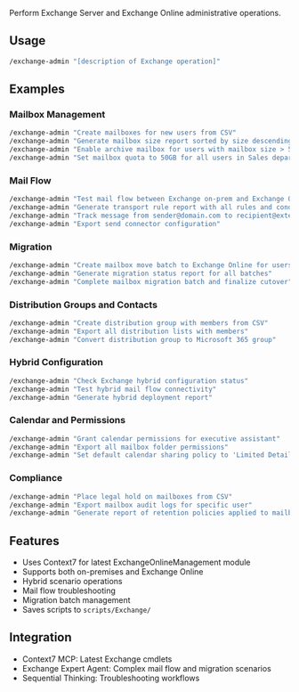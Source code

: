 Perform Exchange Server and Exchange Online administrative operations.

## Usage

```bash
/exchange-admin "[description of Exchange operation]"
```

## Examples

### Mailbox Management
```bash
/exchange-admin "Create mailboxes for new users from CSV"
/exchange-admin "Generate mailbox size report sorted by size descending"
/exchange-admin "Enable archive mailbox for users with mailbox size > 50GB"
/exchange-admin "Set mailbox quota to 50GB for all users in Sales department"
```

### Mail Flow
```bash
/exchange-admin "Test mail flow between Exchange on-prem and Exchange Online"
/exchange-admin "Generate transport rule report with all rules and conditions"
/exchange-admin "Track message from sender@domain.com to recipient@external.com"
/exchange-admin "Export send connector configuration"
```

### Migration
```bash
/exchange-admin "Create mailbox move batch to Exchange Online for users from CSV"
/exchange-admin "Generate migration status report for all batches"
/exchange-admin "Complete mailbox migration batch and finalize cutover"
```

### Distribution Groups and Contacts
```bash
/exchange-admin "Create distribution group with members from CSV"
/exchange-admin "Export all distribution lists with members"
/exchange-admin "Convert distribution group to Microsoft 365 group"
```

### Hybrid Configuration
```bash
/exchange-admin "Check Exchange hybrid configuration status"
/exchange-admin "Test hybrid mail flow connectivity"
/exchange-admin "Generate hybrid deployment report"
```

### Calendar and Permissions
```bash
/exchange-admin "Grant calendar permissions for executive assistant"
/exchange-admin "Export all mailbox folder permissions"
/exchange-admin "Set default calendar sharing policy to 'Limited Details'"
```

### Compliance
```bash
/exchange-admin "Place legal hold on mailboxes from CSV"
/exchange-admin "Export mailbox audit logs for specific user"
/exchange-admin "Generate report of retention policies applied to mailboxes"
```

## Features

- Uses Context7 for latest ExchangeOnlineManagement module
- Supports both on-premises and Exchange Online
- Hybrid scenario operations
- Mail flow troubleshooting
- Migration batch management
- Saves scripts to `scripts/Exchange/`

## Integration

- Context7 MCP: Latest Exchange cmdlets
- Exchange Expert Agent: Complex mail flow and migration scenarios
- Sequential Thinking: Troubleshooting workflows
